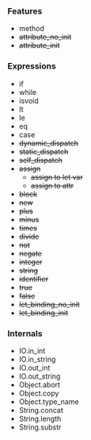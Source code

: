 ### Features

- method
- ~~attribute_no_init~~
- ~~attribute_init~~

### Expressions

- if
- while
- isvoid
- lt
- le
- eq
- case
- ~~dynamic_dispatch~~
- ~~static_dispatch~~
- ~~self_dispatch~~
- ~~assign~~
	- ~~assign to let var~~
	- ~~assign to attr~~
- ~~block~~
- ~~new~~
- ~~plus~~
- ~~minus~~
- ~~times~~
- ~~divide~~
- ~~not~~
- ~~negate~~
- ~~integer~~
- ~~string~~
- ~~identifier~~
- ~~true~~
- ~~false~~
- ~~let_binding_no_init~~
- ~~let_binding_init~~

### Internals

- IO.in_int
- IO.in_string
- IO.out_int
- IO.out_string
- Object.abort
- Object.copy
- Object.type_name
- String.concat
- String.length
- String.substr